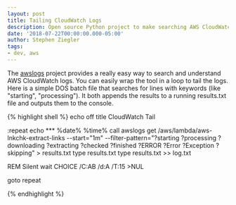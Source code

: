 ```yaml
---
layout: post
title: Tailing CloudWatch Logs
description: Open source Python project to make searching AWS CloudWatch logs easier
date: '2018-07-22T00:00:00.000-05:00'
author: Stephen Ziegler
tags:
- dev, aws
---
```


The [awslogs](https://github.com/jorgebastida/awslogs) project provides a really easy way to search and understand AWS CloudWatch logs. You can easily wrap the tool in a loop to tail the logs. Here is a simple DOS batch file that searches for lines with keywords (like "starting", "processing"). It both appends the results to a running results.txt file and outputs them to the console.

{% highlight shell %}
echo off
title CloudWatch Tail

:repeat
echo *** %date% %time%
call awslogs get /aws/lambda/aws-lnkchk-extract-links --start="1m" --filter-pattern="?starting ?processing ?downloading ?extracting ?checked ?finished ?ERROR ?Error ?Exception ?skipping" > results.txt
type results.txt
type results.txt >> log.txt

REM Silent wait
CHOICE /C:AB /d:A /T:15 >NUL

goto repeat

{% endhighlight %}


